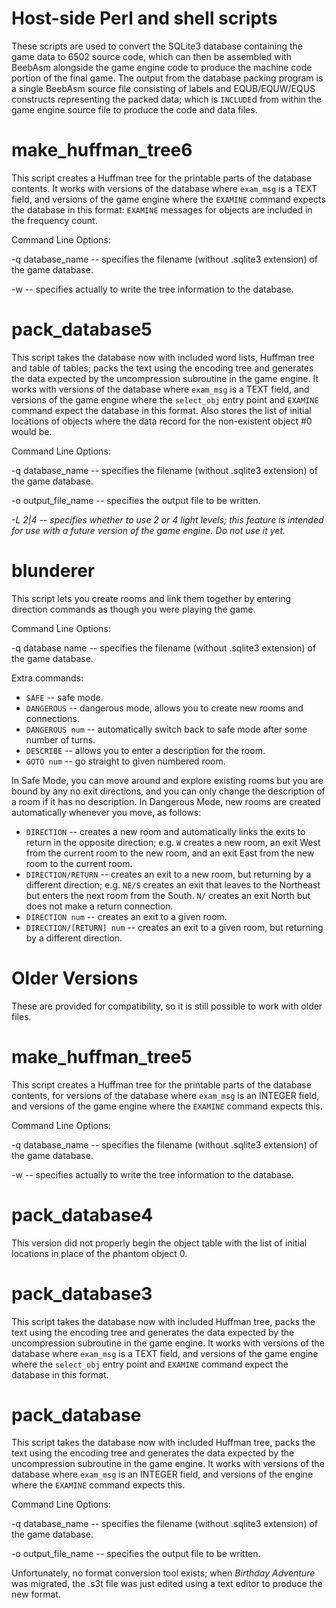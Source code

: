 # Host-side Perl and shell scripts

These scripts are used to convert the SQLite3 database containing the game data to
6502 source code, which can then be assembled with BeebAsm alongside the game engine
code to produce the machine code portion of the final game.  The output from the
database packing program is a single BeebAsm source file consisting of labels and
EQUB/EQUW/EQUS constructs representing the packed data; which is `INCLUDE`d from
within the game engine source file to produce the code and data files.

# make_huffman_tree6

This script creates a Huffman tree for the printable parts of the database contents.
It works with versions of the database where `exam_msg` is a TEXT field, and versions
of the game engine where the `EXAMINE` command expects the database in this format:
`EXAMINE` messages for objects are included in the frequency count.

Command Line Options:

-q database_name -- specifies the filename (without .sqlite3 extension) of the game
database.

-w -- specifies actually to write the tree information to the database.

# pack_database5

This script takes the database now with included word lists, Huffman tree and table
of tables; packs the text using the encoding tree and generates the data expected
by the uncompression subroutine in the game engine.  It works with versions of the
database where `exam_msg` is a TEXT field, and versions of the game engine where
the `select_obj` entry point and `EXAMINE` command expect the database in this
format.  Also stores the list of initial locations of objects where the data record
for the non-existent object #0 would be.

Command Line Options:

-q database_name -- specifies the filename (without .sqlite3 extension) of the game
database.

-o output_file_name -- specifies the output file to be written.

_-L 2|4_ -- _specifies whether to use 2 or 4 light levels; this feature is intended_
_for use with a future version of the game engine.  Do not use it yet._

# blunderer

This script lets you create rooms and link them together by entering direction
commands as though you were playing the game.

Command Line Options:

-q database name -- specifies the filename (without .sqlite3 extension) of the game
database.

Extra commands:

+ `SAFE` -- safe mode.
+ `DANGEROUS` -- dangerous mode, allows you to create new rooms and connections.
+ `DANGEROUS num` -- automatically switch back to safe mode after some number of turns.
+ `DESCRIBE` -- allows you to enter a description for the room.
+ `GOTO num` -- go straight to given numbered room.

In Safe Mode, you can move around and explore existing rooms but you are bound by any
no exit directions, and you can only change the description of a room if it has no
description.  In Dangerous Mode, new rooms are created automatically whenever you move,
as follows:

+ `DIRECTION` -- creates a new room and automatically links the exits to return in the opposite direction; e.g. `W` creates a new room, an exit West from the current room to the new room, and an exit East from the new room to the current room.
+ `DIRECTION/RETURN` -- creates an exit to a new room, but returning by a different direction; e.g. `NE/S` creates an exit that leaves to the Northeast but enters the next room from the South.  `N/` creates an exit North but does not make a return connection.
+ `DIRECTION num` -- creates an exit to a given room.
+ `DIRECTION/[RETURN] num` -- creates an exit to a given room, but returning by a different direction.

# Older Versions

These are provided for compatibility, so it is still possible to work with older
files.

# make_huffman_tree5

This script creates a Huffman tree for the printable parts of the database contents,
for versions of the database where `exam_msg` is an INTEGER field, and versions of
the game engine where the `EXAMINE` command expects this.

Command Line Options:

-q database_name -- specifies the filename (without .sqlite3 extension) of the game
database.

-w -- specifies actually to write the tree information to the database.

# pack_database4

This version did not properly begin the object table with the list of initial
locations in place of the phantom object 0.

# pack_database3

This script takes the database now with included Huffman tree, packs the text using
the encoding tree and generates the data expected by the uncompression subroutine
in the game engine.  It works with versions of the database where `exam_msg` is a
TEXT field, and versions of the game engine where the `select_obj` entry point and
`EXAMINE` command expect the database in this format.

# pack_database

This script takes the database now with included Huffman tree, packs the text using
the encoding tree and generates the data expected by the uncompression subroutine
in the game engine.  It works with versions of the database where `exam_msg` is an
INTEGER field, and versions of the engine where the `EXAMINE` command expects this.

Command Line Options:

-q database_name -- specifies the filename (without .sqlite3 extension) of the game
database.

-o output_file_name -- specifies the output file to be written.

Unfortunately, no format conversion tool exists; when _Birthday Adventure_ was
migrated, the .s3t file was just edited using a text editor to produce the new
format.

